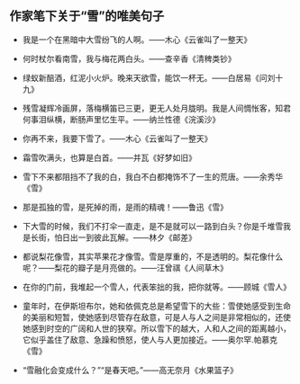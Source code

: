 ## 作家笔下关于“雪”的唯美句子

* 我是一个在黑暗中大雪纷飞的人啊。——木心《云雀叫了一整天》

* 何时杖尔看南雪，我与梅花两白头。——查辛香《清稗类钞》


* 绿蚁新醅酒，红泥小火炉。晚来天欲雪，能饮一杯无。——白居易《问刘十九》


* 残雪凝辉冷画屏，落梅横笛已三更，更无人处月胧明。我是人间惆怅客，知君何事泪纵横，断肠声里忆生平。——纳兰性德《浣溪沙》


* 你再不来，我要下雪了。——木心《云雀叫了一整天》

* 霜雪吹满头，也算是白首。——并瓦《好梦如旧》

* 雪下不来都阻挡不了我的白，我白不白都掩饰不了一生的荒唐。——余秀华《雪》

* 那是孤独的雪，是死掉的雨，是雨的精魂！——鲁迅《雪》

* 下大雪的时候，我们不打伞一直走，是不是就可以一路到白头？你是千堆雪我是长街，怕日出一到彼此瓦解。——林夕《邮差》

* 都说梨花像雪，其实苹果花才像雪。雪是厚重的，不是透明的。梨花像什么呢？——梨花的瓣子是月亮做的。——汪曾祺《人间草木》

* 在你的门前，我堆起一个雪人，代表笨拙的我，把你就等。——顾城《雪人》

* 童年时，在伊斯坦布尔，她和依佩克总是希望雪下的大些：雪使她感受到生命的美丽和短暂，使她感到尽管存在敌意，可是人与人之间是非常相似的，还使她感到时空的广阔和人世的狭窄。所以雪下的越大，人和人之间的距离越小，它似乎盖住了敌意、急躁和愤怒，使人与人更加接近。——奥尔罕.帕慕克《雪》

* “雪融化会变成什么？”“是春天吧。”——高无奈月《水果篮子》
